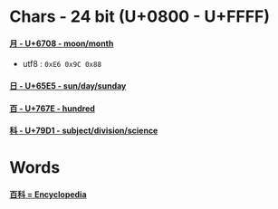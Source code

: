 
# Chars - 24 bit (U+0800 - U+FFFF)

#### [月 - U+6708 - moon/month](https://www.compart.com/en/unicode/U+6708)
- utf8 : `0xE6 0x9C 0x88`
#### [日 - U+65E5 - sun/day/sunday](https://www.compart.com/en/unicode/U+65E5)
#### [百 - U+767E - hundred](https://www.compart.com/en/unicode/U+767E)
#### [科 - U+79D1 - subject/division/science](https://www.compart.com/en/unicode/U+79D1)

# Words

#### [百科 = Encyclopedia]()
